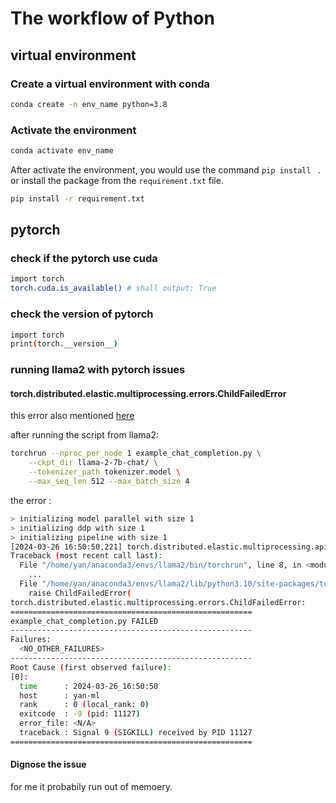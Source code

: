# The workflow of Python


## virtual environment

### Create a virtual environment with conda

```bash
conda create -n env_name python=3.8
```

### Activate the environment
```bash
conda activate env_name
```

After activate the environment, you would use the command ```pip install ``` .
or install the package from the ```requirement.txt``` file. 

```bash
pip install -r requirement.txt
```

## pytorch

### check if the pytorch use cuda

```bash
import torch
torch.cuda.is_available() # shall output: True
```
### check the version of pytorch
```bash
import torch
print(torch.__version__)
```

### running llama2 with pytorch issues 

#### torch.distributed.elastic.multiprocessing.errors.ChildFailedError

this error also mentioned [here](https://github.com/Vision-CAIR/MiniGPT-4/issues/237)

after running the script from llama2:

```bash 
torchrun --nproc_per_node 1 example_chat_completion.py \
    --ckpt_dir llama-2-7b-chat/ \
    --tokenizer_path tokenizer.model \
    --max_seq_len 512 --max_batch_size 4
```

the error :

```bash
> initializing model parallel with size 1
> initializing ddp with size 1
> initializing pipeline with size 1
[2024-03-26 16:50:50,221] torch.distributed.elastic.multiprocessing.api: [ERROR] failed (exitcode: -9) local_rank: 0 (pid: 11127) of binary: /home/yan/anaconda3/envs/llama2/bin/python
Traceback (most recent call last):
  File "/home/yan/anaconda3/envs/llama2/bin/torchrun", line 8, in <module>
    ...
  File "/home/yan/anaconda3/envs/llama2/lib/python3.10/site-packages/torch/distributed/launcher/api.py", line 268, in launch_agent
    raise ChildFailedError(
torch.distributed.elastic.multiprocessing.errors.ChildFailedError: 
======================================================
example_chat_completion.py FAILED
------------------------------------------------------
Failures:
  <NO_OTHER_FAILURES>
------------------------------------------------------
Root Cause (first observed failure):
[0]:
  time      : 2024-03-26_16:50:50
  host      : yan-ml
  rank      : 0 (local_rank: 0)
  exitcode  : -9 (pid: 11127)
  error_file: <N/A>
  traceback : Signal 9 (SIGKILL) received by PID 11127
======================================================
```



#### Dignose the issue 

for me it probabily run out of memoery. 



